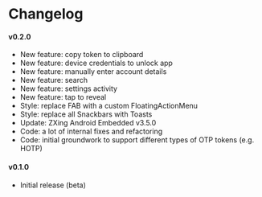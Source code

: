 # Changelog

#### v0.2.0

 * New feature: copy token to clipboard
 * New feature: device credentials to unlock app
 * New feature: manually enter account details
 * New feature: search
 * New feature: settings activity
 * New feature: tap to reveal
 * Style: replace FAB with a custom FloatingActionMenu
 * Style: replace all Snackbars with Toasts
 * Update: ZXing Android Embedded v3.5.0
 * Code: a lot of internal fixes and refactoring
 * Code: initial groundwork to support different types of OTP tokens (e.g. HOTP)

#### v0.1.0

 * Initial release (beta)

